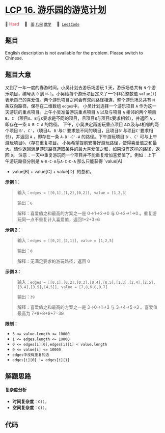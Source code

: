 # [LCP 16. 游乐园的游览计划](https://leetcode.cn/problems/you-le-yuan-de-you-lan-ji-hua)

🔴 <font color=#ff334b>Hard</font>&emsp; 🔖&ensp; [`图`](/leetcode/outline/tag/graph.md) [`几何`](/leetcode/outline/tag/geometry.md) [`数学`](/leetcode/outline/tag/math.md)&emsp; 🔗&ensp;[`LeetCode`](https://leetcode.cn/problems/you-le-yuan-de-you-lan-ji-hua)

## 题目

English description is not available for the problem. Please switch to
Chinese.


## 题目大意

又到了一年一度的春游时间，小吴计划去游乐场游玩 1 天，游乐场总共有 `N` 个游乐项目，编号从 `0` 到
`N-1`。小吴给每个游乐项目定义了一个非负整数值 `value[i]` 表示自己的喜爱值。两个游乐项目之间会有双向路径相连，整个游乐场总共有 `M`
条双向路径，保存在二维数组 `edges`中。 小吴计划选择一个游乐项目 `A` 作为这一天游玩的重点项目。上午小吴准备游玩重点项目 `A` 以及与项目
`A` 相邻的两个项目 `B`、`C` （项目`A`、`B`与`C`要求是不同的项目，且项目`B`与项目`C`要求相邻），并返回 `A` ，即存在一条
`A-B-C-A` 的路径。 下午，小吴决定再游玩重点项目 `A`以及与`A`相邻的两个项目
`B'`、`C'`，（项目`A`、`B'`与`C'`要求是不同的项目，且项目`B'`与项目`C'`要求相邻），并返回 `A` ，即存在一条
`A-B'-C'-A` 的路径。下午游玩项目 `B'`、`C'` 可与上午游玩项目`B`、`C`存在重复项目。
小吴希望提前安排好游玩路径，使得喜爱值之和最大。请你返回满足游玩路径选取条件的最大喜爱值之和，如果没有这样的路径，返回 `0`。
注意：一天中重复游玩同一个项目并不能重复增加喜爱值了。例如：上下午游玩路径分别是 `A-B-C-A`与`A-C-D-A` 那么只能获得 `value[A]
+ value[B] + value[C] + value[D]` 的总和。

**示例 1：**

> 输入：`edges = [[0,1],[1,2],[0,2]], value = [1,2,3]`
>
> 输出：`6`
>
> 解释：喜爱值之和最高的方案之一是 0->1->2->0 与 0->2->1->0 。重复游玩同一点不重复计入喜爱值，返回1+2+3=6

**示例 2：**

> 输入：`edges = [[0,2],[2,1]], value = [1,2,5]`
>
> 输出：`0`
>
> 解释：无满足要求的游玩路径，返回 0

**示例 3：**

> 输入：`edges =
> [[0,1],[0,2],[0,3],[0,4],[0,5],[1,3],[2,4],[2,5],[3,4],[3,5],[4,5]], value =
> [7,8,6,8,9,7]`
>
> 输出：`39`
>
> 解释：喜爱值之和最高的方案之一是 3->0->1->3 与 3->4->5->3 。喜爱值最高为 7+8+8+9+7=39

**限制：**

  * `3 <= value.length <= 10000`
  * `1 <= edges.length <= 10000`
  * `0 <= edges[i][0],edges[i][1] < value.length`
  * `0 <= value[i] <= 10000`
  * `edges中没有重复的边`
  * `edges[i][0] != edges[i][1]`


## 解题思路

#### 复杂度分析

- **时间复杂度**：`O()`，
- **空间复杂度**：`O()`，

## 代码

```javascript

```